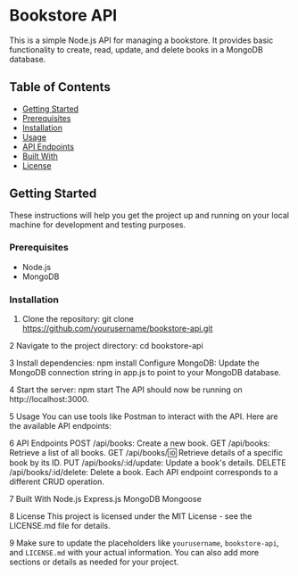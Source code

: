 # Bookstore API

This is a simple Node.js API for managing a bookstore. It provides basic functionality to create, read, update, and delete books in a MongoDB database.

## Table of Contents

- [Getting Started](#getting-started)
- [Prerequisites](#prerequisites)
- [Installation](#installation)
- [Usage](#usage)
- [API Endpoints](#api-endpoints)
- [Built With](#built-with)
- [License](#license)

## Getting Started

These instructions will help you get the project up and running on your local machine for development and testing purposes.

### Prerequisites

- Node.js
- MongoDB

### Installation

1. Clone the repository:
   git clone https://github.com/yourusername/bookstore-api.git

2 Navigate to the project directory:
cd bookstore-api

3 Install dependencies:
npm install
Configure MongoDB: Update the MongoDB connection string in app.js to point to your MongoDB database.

4 Start the server:
npm start
The API should now be running on http://localhost:3000.

5 Usage
You can use tools like Postman to interact with the API. Here are the available API endpoints:

6 API Endpoints
POST /api/books: Create a new book.
GET /api/books: Retrieve a list of all books.
GET /api/books/:id: Retrieve details of a specific book by its ID.
PUT /api/books/:id/update: Update a book's details.
DELETE /api/books/:id/delete: Delete a book.
Each API endpoint corresponds to a different CRUD operation.

7 Built With
Node.js
Express.js
MongoDB
Mongoose

8 License
This project is licensed under the MIT License - see the LICENSE.md file for details.

9 Make sure to update the placeholders like `yourusername`, `bookstore-api`, and `LICENSE.md` with your actual information. You can also add more sections or details as needed for your project.

